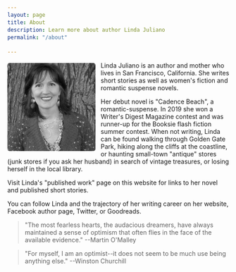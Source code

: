 ```yaml
---
layout: page
title: About
description: Learn more about author Linda Juliano
permalink: "/about"

---
```

<img src="/assets/linda.jpg" height="200" width="200" alt="Picture of Linda Juliano" style="float: left; margin: 3px 12px 3px 0px; border-radius: 5px;"> Linda Juliano is an author and mother who lives in San Francisco, California. She writes short stories as well as women's fiction and romantic suspense novels.

Her debut novel is "Cadence Beach", a romantic-suspense. In 2019 she won a Writer's Digest Magazine contest and was runner-up for the Booksie flash fiction summer contest. When not writing, Linda can be found walking through Golden Gate Park, hiking along the cliffs at the coastline, or haunting small-town "antique" stores (junk stores if you ask her husband) in search of vintage treasures, or losing herself in the local library.

Visit Linda's "published work" page on this website for links to her novel and published short stories.

You can follow Linda and the trajectory of her writing career on her website, Facebook author page, Twitter, or Goodreads.

> "The most fearless hearts, the audacious dreamers, have always maintained a
> sense of optimism that often flies in the face of the available evidence." --Martin O'Malley

> "For myself, I am an optimist--it
> does not seem to be much use being anything else." --Winston Churchill
